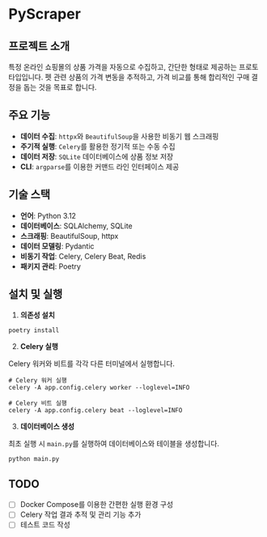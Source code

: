 # PyScraper

## 프로젝트 소개

특정 온라인 쇼핑몰의 상품 가격을 자동으로 수집하고, 간단한 형태로 제공하는 프로토타입입니다.
펫 관련 상품의 가격 변동을 추적하고, 가격 비교를 통해 합리적인 구매 결정을 돕는 것을 목표로 합니다.

## 주요 기능

- **데이터 수집**: `httpx`와 `BeautifulSoup`을 사용한 비동기 웹 스크래핑
- **주기적 실행**: `Celery`를 활용한 정기적 또는 수동 수집
- **데이터 저장**: `SQLite` 데이터베이스에 상품 정보 저장
- **CLI**: `argparse`를 이용한 커맨드 라인 인터페이스 제공

## 기술 스택

- **언어**: Python 3.12
- **데이터베이스**: SQLAlchemy, SQLite
- **스크래핑**: BeautifulSoup, httpx
- **데이터 모델링**: Pydantic
- **비동기 작업**: Celery, Celery Beat, Redis
- **패키지 관리**: Poetry

## 설치 및 실행

1. **의존성 설치**

```shell
poetry install
```

2. **Celery 실행**

Celery 워커와 비트를 각각 다른 터미널에서 실행합니다.

```shell
# Celery 워커 실행
celery -A app.config.celery worker --loglevel=INFO

# Celery 비트 실행
celery -A app.config.celery beat --loglevel=INFO
```

3. **데이터베이스 생성**

최초 실행 시 `main.py`를 실행하여 데이터베이스와 테이블을 생성합니다.

```shell
python main.py
```

## TODO

- [ ] Docker Compose를 이용한 간편한 실행 환경 구성
- [ ] Celery 작업 결과 추적 및 관리 기능 추가
- [ ] 테스트 코드 작성